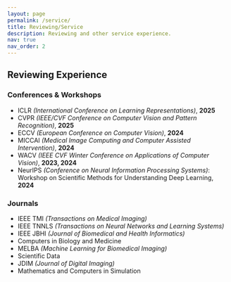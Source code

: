 ```yaml
---
layout: page
permalink: /service/
title: Reviewing/Service
description: Reviewing and other service experience.
nav: true
nav_order: 2
---
```


## Reviewing Experience

### Conferences & Workshops

- ICLR *(International Conference on Learning Representations)*, **2025**
- CVPR *(IEEE/CVF Conference on Computer Vision and Pattern Recognition)*, **2025**
- ECCV *(European Conference on Computer Vision)*, **2024**
- MICCAI *(Medical Image Computing and Computer Assisted Intervention)*, **2024**
- WACV *(IEEE CVF Winter Conference on Applications of Computer Vision)*, **2023, 2024**
- NeurIPS *(Conference on Neural Information Processing Systems)*: Workshop on Scientific Methods for Understanding Deep Learning, **2024**

### Journals

- IEEE TMI *(Transactions on Medical Imaging)*
- IEEE TNNLS *(Transactions on Neural Networks and Learning Systems)*
- IEEE JBHI *(Journal of Biomedical and Health Informatics)*
- Computers in Biology and Medicine
- MELBA *(Machine Learning for Biomedical Imaging)*
- Scientific Data
- JDIM *(Journal of Digital Imaging)*
- Mathematics and Computers in Simulation
